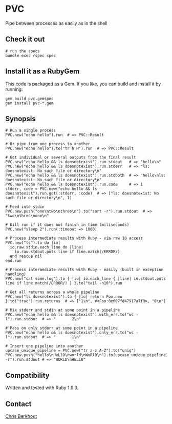 # PVC

Pipe between processes as easily as in the shell

## Check it out

    # run the specs
    bundle exec rspec spec

## Install it as a RubyGem

This code is packaged as a Gem. If you like, you can build and install it by running:

    gem build pvc.gemspec
    gem install pvc-*.gem

## Synopsis

    # Run a single process
    PVC.new("echo hello").run  # => PVC::Result

    # Or pipe from one process to another
    PVC.new("echo hello").to("tr h H").run  # => PVC::Result

    # Get individual or several outputs from the final result
    PVC.new("echo hello && ls doesnotexist").run.stdout   # => "hello\n"
    PVC.new("echo hello && ls doesnotexist").run.stderr   # => "ls: doesnotexist: No such file or directory\n"
    PVC.new("echo hello && ls doesnotexist").run.stdboth  # => "hello\nls: doesnotexist: No such file or directory\n"
    PVC.new("echo hello && ls doesnotexist").run.code     # => 1
    stderr, code = PVC.new("echo hello && ls doesnotexist").run.get(:stderr, :code)  # => ["ls: doesnotexist: No such file or directory\n", 1]

    # Feed into stdin
    PVC.new.push("one\ntwo\nthree\n").to("sort -r").run.stdout  # => "two\nthree\none\n"

    # Kill run if it does not finish in time (miliseconds)
    PVC.new("sleep 2").run(:timeout => 1000)

    # Process intermediate results with Ruby - via raw IO access
    PVC.new("ls").to do |io|
      io.raw.stdin.each_line do |line|
        io.raw.stdout.puts line if line.match(/ERROR/)
      end rescue nil
    end.run

    # Process intermediate results with Ruby - easily (built in exception handling)
    PVC.new("cat some.log").to { |io| io.each_line { |line| io.stdout.puts line if line.match(/ERROR/) } }.to("tail -n10").run

    # Get all returns across a whole pipeline
    PVC.new("ls doesnotexist").to { |io| return Foo.new }.to("true").run.returns  # => ["1\n", #<Foo:0x007fd47917a7f0>, "0\n"]

    # Mix stderr and stdin at some point in a pipeline
    PVC.new("echo hello && ls doesnotexist").with_err.to("wc -l").run.stdout  # => "       2\n"

    # Pass on only stderr at some point in a pipeline
    PVC.new("echo hello && ls doesnotexist").only_err.to("wc -l").run.stdout  # => "       1\n"

    # Insert one pipeline into another
    upcase_unique_pipeline = PVC.new("tr a-z A-Z").to("uniq")
    PVC.new.push("hello\nHeLlO\nworld\nWoRlD\n").to(upcase_unique_pipeline).to("sort -r").run.stdout # => "WORLD\nHELLO"

## Compatibility

Written and tested with Ruby 1.9.3.

## Contact

[Chris Berkhout](http://chrisberkhout.com/about)

